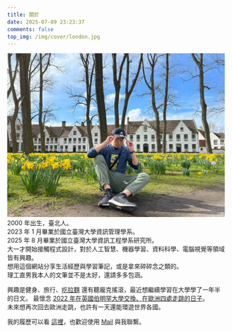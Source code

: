 ```yaml
---
title: 關於
date: 2025-07-09 23:23:37
comments: false
top_img: /img/cover/london.jpg
---
```

![2022/03/13 攝於比利時布魯日](/img/me/brugge.jpg)
2000 年出生，臺北人。  
2023 年 1 月畢業於國立臺灣大學資訊管理學系。  
2025 年 8 月畢業於國立臺灣大學資訊工程學系研究所。  
大一才開始接觸程式設計，對於人工智慧、機器學習、資料科學、電腦視覺等領域皆有興趣。  
想用這個網站分享生活經歷與學習筆記，或是拿來碎碎念之類的。  
理工直男我本人的文筆並不是太好，還請多多包涵。  

興趣是健身、旅行、[吃拉麵](https://www.instagram.com/jacklovesramen/) 還有聽龐克搖滾，最近想繼續學習在大學學了一年半的日文。
最懷念 [2022 年在英國伯明罕大學交換、在歐洲四處走跳的日子](https://drive.google.com/file/d/14SxoAykrN-P9K9EWbZMy3JPj-MPAvaqB/view?usp=sharing)。  
未來想再次回去歐洲走跳，也許有一天還能環遊世界各國。   

我的履歷可以看 [這裡](https://docs.google.com/document/d/1y3-RGskAtDnl6C83Bwbq_pf8jhSI5daDFfzD9RlFZ50/edit)，也歡迎使用 [Mail](mailto:a0930522803@gmail.com) 與我聯繫。